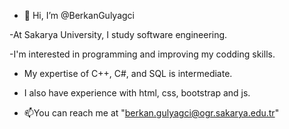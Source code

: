 - 👋 Hi, I’m @BerkanGulyagci

-At Sakarya University, I study software engineering.

-I'm interested in programming and improving my codding skills.
- My expertise of C++, C#, and SQL is intermediate.
- I also have experience with html, css, bootstrap and js.

  
- 📫You can reach me at "berkan.gulyagci@ogr.sakarya.edu.tr"

